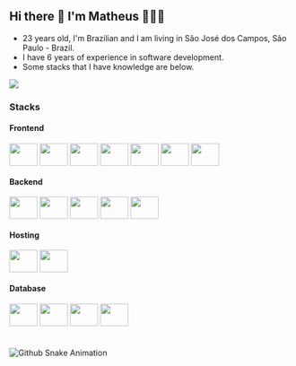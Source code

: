 ## Hi there 👋 I'm Matheus 👨🏻‍💻

- 23 years old, I'm Brazilian and I am living in São José dos Campos, São Paulo - Brazil.
- I have 6 years of experience in software development. 
- Some stacks that I have knowledge are below.

<a href="https://www.linkedin.com/in/matheus-constantino-gomes/" target="_blank"><img src="https://img.shields.io/badge/linkedin-0A66C2?style=for-the-badge&logo=linkedin&logoColor=white"/></a>

### Stacks
<div>
    <h4>Frontend</h4>
    <img align="center"  height="40" width="50" src="https://img.shields.io/badge/html5-%23E34F26.svg?style=for-the-badge&logo=html5&logoColor=white">
    <img align="center"  height="40" width="50" src="https://img.shields.io/badge/css3-%231572B6.svg?style=for-the-badge&logo=css3&logoColor=white">
    <img align="center"  height="40" width="50" src="https://img.shields.io/badge/javascript-%23323330.svg?style=for-the-badge&logo=javascript&logoColor=%23F7DF1E">
    <img align="center"  height="40" width="50" src="https://img.shields.io/badge/Nuxt-002E3B?style=for-the-badge&logo=nuxtdotjs&logoColor=#00DC82">
    <img align="center"  height="40" width="50" src="https://img.shields.io/badge/vuejs-%2335495e.svg?style=for-the-badge&logo=vuedotjs&logoColor=%234FC08D">
    <img align="center"  height="40" width="50" src="https://img.shields.io/badge/jquery-%230769AD.svg?style=for-the-badge&logo=jquery&logoColor=white">
    <img align="center"  height="40" width="50" src="https://img.shields.io/badge/bootstrap-%23563D7C.svg?style=for-the-badge&logo=bootstrap&logoColor=white">
    <h4>Backend</h4>
    <img align="center"  height="40" width="50" src="https://img.shields.io/badge/php-%23777BB4.svg?style=for-the-badge&logo=php&logoColor=white">
    <img align="center"  height="40" width="50" src="https://img.shields.io/badge/laravel-%23FF2D20.svg?style=for-the-badge&logo=laravel&logoColor=white">
    <img align="center"  height="40" width="50" src="https://img.shields.io/badge/node.js-6DA55F?style=for-the-badge&logo=node.js&logoColor=white">
    <img align="center"  height="40" width="50" src="https://img.shields.io/badge/typescript-%23007ACC.svg?style=for-the-badge&logo=typescript&logoColor=white">
    <img align="center"  height="40" width="50" src="https://img.shields.io/badge/python-3670A0?style=for-the-badge&logo=python&logoColor=ffdd54">
    <h4>Hosting</h4>
    <img align="center"  height="40" width="50" src="https://img.shields.io/badge/AWS-%23FF9900.svg?style=for-the-badge&logo=amazon-aws&logoColor=white">
    <img align="center"  height="40" width="50" src="https://img.shields.io/badge/azure-%230072C6.svg?style=for-the-badge&logo=microsoftazure&logoColor=white">
    <h4>Database</h4>
    <img align="center"  height="40" width="50" src="https://img.shields.io/badge/MongoDB-%234ea94b.svg?style=for-the-badge&logo=mongodb&logoColor=white">
    <img align="center"  height="40" width="50" src="https://img.shields.io/badge/mysql-%2300f.svg?style=for-the-badge&logo=mysql&logoColor=white">
    <img align="center"  height="40" width="50" src="https://img.shields.io/badge/Microsoft%20SQL%20Sever-CC2927?style=for-the-badge&logo=microsoft%20sql%20server&logoColor=white">
    <img align="center"  height="40" width="50" src="https://img.shields.io/badge/postgres-%23316192.svg?style=for-the-badge&logo=postgresql&logoColor=white">  
</div>

#

![Github Snake Animation](https://user-images.githubusercontent.com/50845287/198006983-1a7c22e4-633f-41c5-b5f7-201278b1700d.svg)
